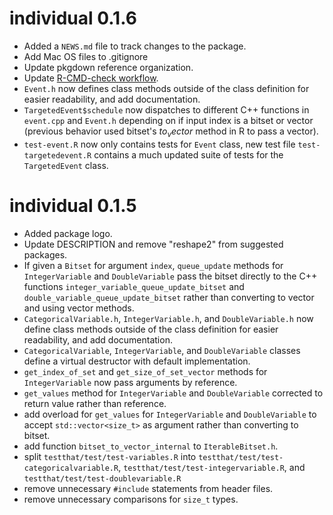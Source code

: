 # individual 0.1.6

  * Added a `NEWS.md` file to track changes to the package.
  * Add Mac OS files to .gitignore
  * Update pkgdown reference organization.
  * Update [R-CMD-check workflow](https://github.com/r-lib/actions/tree/master/examples#standard-ci-workflow).
  * `Event.h` now defines class methods outside of the class definition for 
  easier readability, and add documentation.
  * `TargetedEvent$schedule` now dispatches to different C++ functions in `event.cpp`
  and `Event.h` depending on if input index is a bitset or vector (previous 
  behavior used bitset's $to_vector$ method in R to pass a vector).
  * `test-event.R` now only contains tests for `Event` class, new test file
  `test-targetedevent.R` contains a much updated suite of tests for the
  `TargetedEvent` class.

# individual 0.1.5

  * Added package logo.
  * Update DESCRIPTION and remove "reshape2" from suggested packages.
  * If given a `Bitset` for argument `index`, `queue_update` methods for 
  `IntegerVariable` and `DoubleVariable` pass the bitset directly to the C++ 
  functions `integer_variable_queue_update_bitset` and `double_variable_queue_update_bitset`
  rather than converting to vector and using vector methods.
  * `CategoricalVariable.h`, `IntegerVariable.h`, and `DoubleVariable.h` now define
  class methods outside of the class definition for easier readability, and add
  documentation.
  * `CategoricalVariable`, `IntegerVariable`, and `DoubleVariable` classes define
  a virtual destructor with default implementation.
  * `get_index_of_set` and `get_size_of_set_vector` methods for `IntegerVariable`
  now pass arguments by reference.
  * `get_values` method for `IntegerVariable` and `DoubleVariable` corrected to
  return value rather than reference.
  * add overload for `get_values` for `IntegerVariable` and `DoubleVariable` to
  accept `std::vector<size_t>` as argument rather than converting to bitset.
  * add function `bitset_to_vector_internal` to `IterableBitset.h`.
  * split `testthat/test/test-variables.R` into `testthat/test/test-categoricalvariable.R`,
  `testthat/test/test-integervariable.R`, and `testthat/test/test-doublevariable.R`
  * remove unnecessary `#include` statements from header files.
  * remove unnecessary comparisons for `size_t` types.
  
